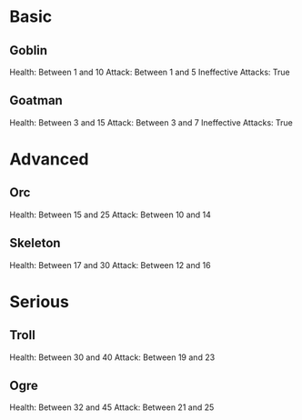 # Basic
## Goblin
Health: Between 1 and 10
Attack: Between 1 and 5
Ineffective Attacks: True

## Goatman
Health: Between 3 and 15
Attack: Between 3 and 7
Ineffective Attacks: True

# Advanced
## Orc
Health: Between 15 and 25
Attack: Between 10 and 14

## Skeleton
Health: Between 17 and 30
Attack: Between 12 and 16

# Serious
## Troll
Health: Between 30 and 40
Attack: Between 19 and 23

## Ogre
Health: Between 32 and 45
Attack: Between 21 and 25
